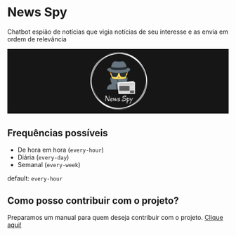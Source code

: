 # News Spy
Chatbot espião de notícias que vigia notícias de seu interesse e as envia em ordem de relevância

![Banner do News Spy](docs/assets/banner.png)

## Frequências possíveis

- De hora em hora (`every-hour`)
- Diária (`every-day`)
- Semanal (`every-week`)

default: `every-hour`

## Como posso contribuir com o projeto?

Preparamos um manual para quem deseja contribuir com o projeto. [Clique aqui!](docs/CONTRIBUTING.md)
